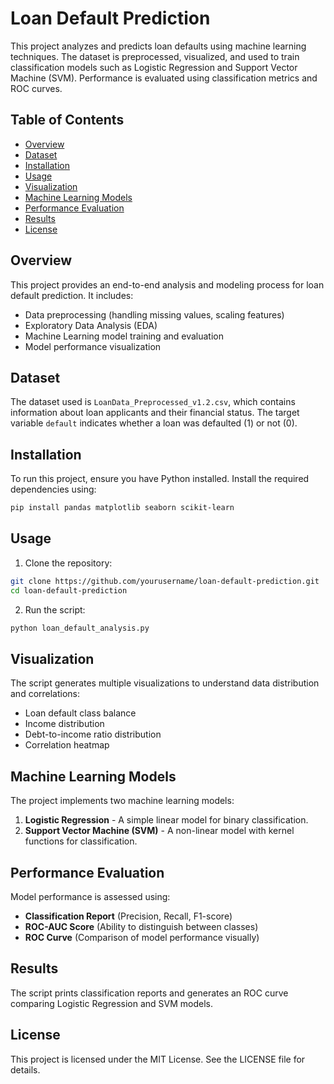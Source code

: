 # Loan Default Prediction

This project analyzes and predicts loan defaults using machine learning techniques. The dataset is preprocessed, visualized, and used to train classification models such as Logistic Regression and Support Vector Machine (SVM). Performance is evaluated using classification metrics and ROC curves.

## Table of Contents
- [Overview](#overview)
- [Dataset](#dataset)
- [Installation](#installation)
- [Usage](#usage)
- [Visualization](#visualization)
- [Machine Learning Models](#machine-learning-models)
- [Performance Evaluation](#performance-evaluation)
- [Results](#results)
- [License](#license)

## Overview
This project provides an end-to-end analysis and modeling process for loan default prediction. It includes:
- Data preprocessing (handling missing values, scaling features)
- Exploratory Data Analysis (EDA)
- Machine Learning model training and evaluation
- Model performance visualization

## Dataset
The dataset used is `LoanData_Preprocessed_v1.2.csv`, which contains information about loan applicants and their financial status. The target variable `default` indicates whether a loan was defaulted (1) or not (0).

## Installation
To run this project, ensure you have Python installed. Install the required dependencies using:
```bash
pip install pandas matplotlib seaborn scikit-learn
```

## Usage
1. Clone the repository:
```bash
git clone https://github.com/yourusername/loan-default-prediction.git
cd loan-default-prediction
```
2. Run the script:
```bash
python loan_default_analysis.py
```

## Visualization
The script generates multiple visualizations to understand data distribution and correlations:
- Loan default class balance
- Income distribution
- Debt-to-income ratio distribution
- Correlation heatmap

## Machine Learning Models
The project implements two machine learning models:
1. **Logistic Regression** - A simple linear model for binary classification.
2. **Support Vector Machine (SVM)** - A non-linear model with kernel functions for classification.

## Performance Evaluation
Model performance is assessed using:
- **Classification Report** (Precision, Recall, F1-score)
- **ROC-AUC Score** (Ability to distinguish between classes)
- **ROC Curve** (Comparison of model performance visually)

## Results
The script prints classification reports and generates an ROC curve comparing Logistic Regression and SVM models.

## License
This project is licensed under the MIT License. See the LICENSE file for details.
